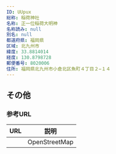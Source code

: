 ```yaml
---
ID: UUpux
総称: 稲荷神社
名称: 正一位稲荷大明神
名称読み: null
別名: null
都道府県: 福岡県
区域: 北九州市
緯度: 33.8814014
経度: 130.8798728
郵便番号: 8020006
住所: 福岡県北九州市小倉北区魚町４丁目２−１４
---
```


## その他

### 参考URL

| URL | 説明          |
| --- | ------------- |
|     | OpenStreetMap |
